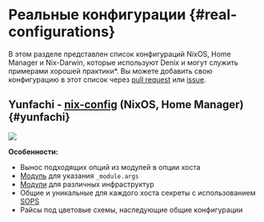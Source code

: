 # Реальные конфигурации {#real-configurations}
В этом разделе представлен список конфигураций NixOS, Home Manager и Nix-Darwin, которые используют Denix и могут служить примерами хорошей практики*. Вы можете добавить свою конфигурацию в этот список через [pull request](https://github.com/yunfachi/denix/pulls) или [issue](https://github.com/yunfachi/denix/issues).

## Yunfachi - [nix-config](https://github.com/yunfachi/nix-config) (NixOS, Home Manager) {#yunfachi}
[![](https://github.com/user-attachments/assets/c7406818-e906-47b0-9a31-6a2d9916e4fa)](https://github.com/user-attachments/assets/c7406818-e906-47b0-9a31-6a2d9916e4fa)

**Особенности:**

- Вынос подходящих опций из модулей в опции хоста
- [Модуль](https://github.com/yunfachi/nix-config/blob/master/modules/config/args.nix) для указания `_module.args`
- [Модули](https://github.com/yunfachi/nix-config/tree/master/modules/infras) для различных инфраструктур
- Общие и уникальные для каждого хоста секреты с использованием [SOPS](https://github.com/getsops/sops)
- Райсы под цветовые схемы, наследующие общие конфигурации
